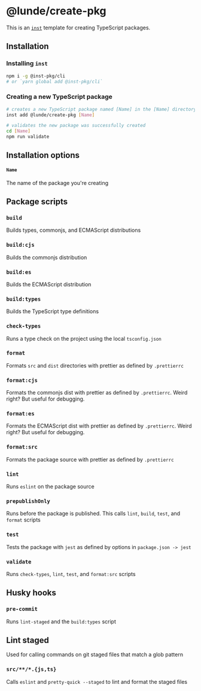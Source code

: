 # @lunde/create-pkg
This is an [`inst`](https://github.com/jaredLunde/inst-pkg) template for creating
TypeScript packages.

## Installation
### Installing `inst`
```bash
npm i -g @inst-pkg/cli
# or `yarn global add @inst-pkg/cli`
```

### Creating a new TypeScript package
```bash
# creates a new TypeScript package named [Name] in the [Name] directory
inst add @lunde/create-pkg [Name]

# validates the new package was successfully created
cd [Name]
npm run validate
```

## Installation options
#### `Name`
The name of the package you're creating

## Package scripts
### `build`
Builds types, commonjs, and ECMAScript distributions

### `build:cjs`
Builds the commonjs distribution

### `build:es`
Builds the ECMAScript distribution

### `build:types`
Builds the TypeScript type definitions

### `check-types`
Runs a type check on the project using the local `tsconfig.json`

### `format`
Formats `src` and `dist` directories with prettier as defined by `.prettierrc`

### `format:cjs`
Formats the commonjs dist with prettier as defined by `.prettierrc`. Weird right? But useful
for debugging.

### `format:es`
Formats the ECMAScript dist with prettier as defined by `.prettierrc`. Weird right? But useful
for debugging.

### `format:src`
Formats the package source with prettier as defined by `.prettierrc`

### `lint`
Runs `eslint` on the package source

### `prepublishOnly`
Runs before the package is published. This calls `lint`, `build`, `test`, and `format` scripts

### `test`
Tests the package with `jest` as defined by options in `package.json -> jest`

### `validate`
Runs `check-types`, `lint`, `test`, and `format:src` scripts

## Husky hooks
### `pre-commit`
Runs `lint-staged` and the `build:types` script

## Lint staged
Used for calling commands on git staged files that match a glob pattern
### `src/**/*.{js,ts}`
Calls `eslint` and `pretty-quick --staged` to lint and format the staged files